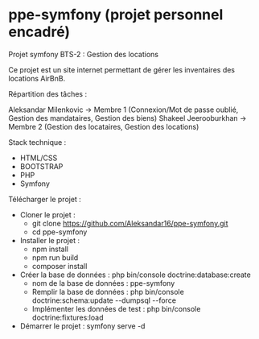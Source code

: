 # ppe-symfony (projet personnel encadré)
Projet symfony BTS-2 : Gestion des locations


Ce projet est un site internet permettant de gérer les inventaires des locations AirBnB.


Répartition des tâches :

Aleksandar Milenkovic -> Membre 1 (Connexion/Mot de passe oublié, Gestion des mandataires, Gestion des biens)
Shakeel Jeerooburkhan -> Membre 2 (Gestion des locataires, Gestion des locations)


Stack technique :
- HTML/CSS
- BOOTSTRAP
- PHP
- Symfony

Télécharger le projet :
- Cloner le projet :
  - git clone https://github.com/Aleksandar16/ppe-symfony.git
  - cd ppe-symfony
- Installer le projet :
  - npm install
  - npm run build
  - composer install
- Créer la base de données : php bin/console doctrine:database:create
  - nom de la base de données : ppe-symfony
  - Remplir la base de données : php bin/console doctrine:schema:update --dumpsql --force
  - Implémenter les données de test : php bin/console doctrine:fixtures:load
- Démarrer le projet : symfony serve -d




